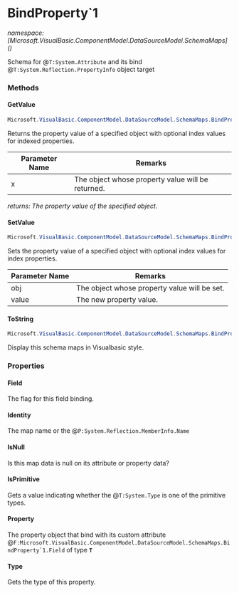 ﻿# BindProperty`1
_namespace: [Microsoft.VisualBasic.ComponentModel.DataSourceModel.SchemaMaps](<a href="#" onClick="load('/docs/Microsoft.VisualBasic.ComponentModel.DataSourceModel.SchemaMaps/index.md')"></a>)_

Schema for @``T:System.Attribute`` and its bind @``T:System.Reflection.PropertyInfo`` object target



### Methods

#### GetValue
```csharp
Microsoft.VisualBasic.ComponentModel.DataSourceModel.SchemaMaps.BindProperty`1.GetValue(System.Object)
```
Returns the property value of a specified object with optional index values for
 indexed properties.

|Parameter Name|Remarks|
|--------------|-------|
|x|The object whose property value will be returned.|


_returns: The property value of the specified object._

#### SetValue
```csharp
Microsoft.VisualBasic.ComponentModel.DataSourceModel.SchemaMaps.BindProperty`1.SetValue(System.Object,System.Object)
```
Sets the property value of a specified object with optional index values for
 index properties.

|Parameter Name|Remarks|
|--------------|-------|
|obj|The object whose property value will be set.|
|value|The new property value.|


#### ToString
```csharp
Microsoft.VisualBasic.ComponentModel.DataSourceModel.SchemaMaps.BindProperty`1.ToString
```
Display this schema maps in Visualbasic style.


### Properties

#### Field
The flag for this field binding.
#### Identity
The map name or the @``P:System.Reflection.MemberInfo.Name``
#### IsNull
Is this map data is null on its attribute or property data?
#### IsPrimitive
Gets a value indicating whether the @``T:System.Type`` is one of the primitive types.
#### Property
The property object that bind with its custom attribute @``F:Microsoft.VisualBasic.ComponentModel.DataSourceModel.SchemaMaps.BindProperty`1.Field`` of type **`T`**
#### Type
Gets the type of this property.
